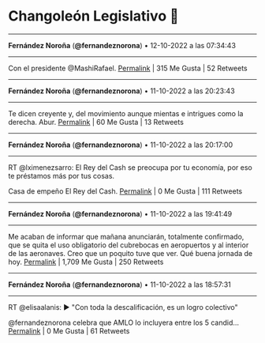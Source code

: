 # Changoleón Legislativo 🙈
*****
**Fernández Noroña** (**@fernandeznorona**) • 12-10-2022 a las 07:34:43
*****
Con el presidente ⁦@MashiRafael⁩.
[Permalink](https://twitter.com/fernandeznorona/status/1580220426701373447) | 315 Me Gusta | 52 Retweets
*****
**Fernández Noroña** (**@fernandeznorona**) • 11-10-2022 a las 20:23:43
*****
Te dicen creyente y, del movimiento aunque mientas e intrigues como la derecha. Abur.
[Permalink](https://twitter.com/fernandeznorona/status/1580051563652870144) | 60 Me Gusta | 13 Retweets
*****
**Fernández Noroña** (**@fernandeznorona**) • 11-10-2022 a las 20:17:00
*****
RT @lximenezsarro: El Rey del Cash se preocupa por tu economía, por eso te préstamos más por tus cosas.


Casa de empeño El Rey del Cash.
[Permalink](https://twitter.com/fernandeznorona/status/1580049872681861120) | 0 Me Gusta | 111 Retweets
*****
**Fernández Noroña** (**@fernandeznorona**) • 11-10-2022 a las 19:41:49
*****
Me acaban de informar que mañana anunciarán, totalmente confirmado, que se quita el uso obligatorio del cubrebocas en aeropuertos y al interior de las aeronaves. Creo que un poquito tuve que ver. Qué buena jornada de hoy.
[Permalink](https://twitter.com/fernandeznorona/status/1580041018707410945) | 1,709 Me Gusta | 250 Retweets
*****
**Fernández Noroña** (**@fernandeznorona**) • 11-10-2022 a las 18:57:31
*****
RT @elisaalanis: ▶️ "Con toda la descalificación, es un logro colectivo"


@fernandeznorona celebra que AMLO lo incluyera entre los 5 candid…
[Permalink](https://twitter.com/fernandeznorona/status/1580029872365522945) | 0 Me Gusta | 61 Retweets